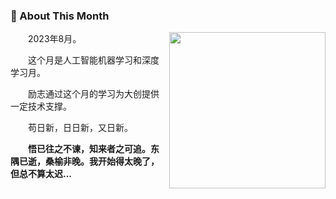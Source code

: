 <!-- About me 关于这个月 -->
### 🤺 About This Month
  
<img align="right" width="250" src="https://cdn.jsdelivr.net/gh/sun0225SUN/sun0225SUN/assets/images/hi.gif" />

<p>&emsp;&emsp;2023年8月。</p>
<p>&emsp;&emsp;这个月是人工智能机器学习和深度学习月。</p>
<p>&emsp;&emsp;励志通过这个月的学习为大创提供一定技术支撑。</p>
<p>&emsp;&emsp;苟日新，日日新，又日新。</p>
<p><strong>&emsp;&emsp;悟已往之不谏，知来者之可追。东隅已逝，桑榆非晚。我开始得太晚了，但总不算太迟...<strong></p>

</td></tr>

<tr>
<td>
